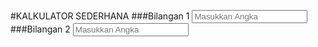    #KALKULATOR SEDERHANA
   ###Bilangan 1 
   <input type="text" name="bil1" placeholder="Masukkan Angka">
   ###Bilangan 2
   <input type="text" name="bil2" placeholder="Masukkan Angka">

